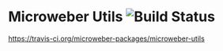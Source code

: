# Microweber Utils ![Build Status](https://api.travis-ci.org/microweber-packages/microweber-utils.svg?branch=master)
https://travis-ci.org/microweber-packages/microweber-utils
